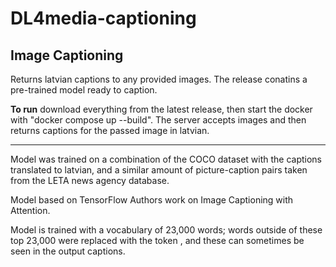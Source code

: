 # DL4media-captioning

## Image Captioning

Returns latvian captions to any provided images. The release conatins a pre-trained model ready to caption.

**To run** download everything from the latest release, then start the docker with "docker compose up --build". The server accepts images and then returns captions for the passed image in latvian.

---

Model was trained on a combination of the COCO dataset with the captions translated to latvian, and a similar amount of picture-caption pairs taken from the LETA news agency database.

Model based on TensorFlow Authors work on Image Captioning with Attention.

Model is trained with a vocabulary of 23,000 words; words outside of these top 23,000 were replaced with the token <unk>, and these can sometimes be seen in the output captions.
